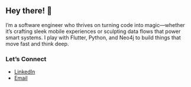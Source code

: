 ## Hey there! 👋

I’m a software engineer who thrives on turning code into magic—whether it’s crafting sleek mobile experiences or sculpting data flows that power smart systems. I play with Flutter, Python, and Neo4j to build things that move fast and think deep.

### Let’s Connect
- [LinkedIn](#)  
- [Email](mailto:rojin.darafarin@gmail.com)
